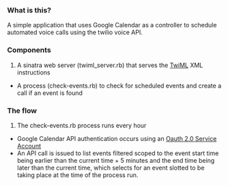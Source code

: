 ### What is this?

A simple application that uses Google Calendar as a controller to schedule automated voice calls using the twilio voice API.

### Components

1. A sinatra web server (twiml_server.rb) that serves the [TwiML](https://www.twilio.com/docs/api/twiml) XML instructions
- A process (check-events.rb) to check for scheduled events and create a call if an event is found

### The flow

1. The check-events.rb process runs every hour
- Google Calendar API authentication occurs using an [Oauth 2.0 Service Account](https://developers.google.com/accounts/docs/OAuth2ServiceAccount)
- An API call is issued to list events filtered scoped to the event start time being earlier than the current time + 5 minutes and the end time being later than the current time, which selects for an event slotted to be taking place at the time of the process run.
